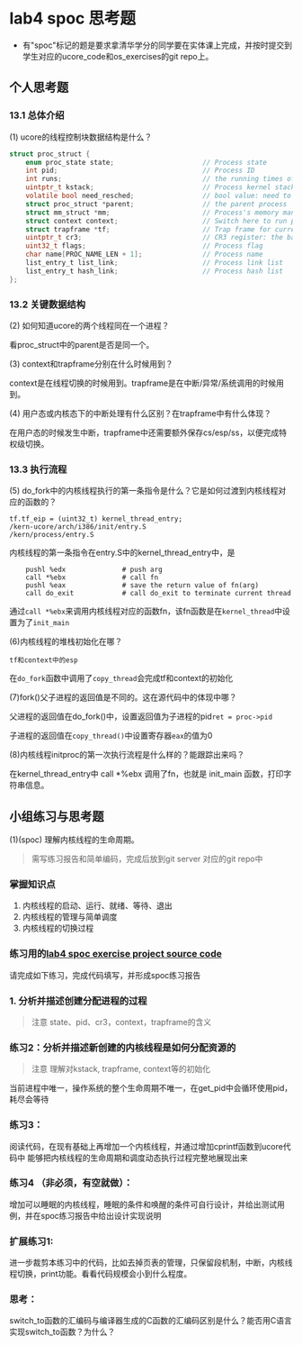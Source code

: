# lab4 spoc 思考题

- 有"spoc"标记的题是要求拿清华学分的同学要在实体课上完成，并按时提交到学生对应的ucore_code和os_exercises的git repo上。

## 个人思考题

### 13.1 总体介绍

(1) ucore的线程控制块数据结构是什么？

```c
struct proc_struct {
    enum proc_state state;                      // Process state
    int pid;                                    // Process ID
    int runs;                                   // the running times of Proces
    uintptr_t kstack;                           // Process kernel stack
    volatile bool need_resched;                 // bool value: need to be rescheduled to release CPU?
    struct proc_struct *parent;                 // the parent process
    struct mm_struct *mm;                       // Process's memory management field
    struct context context;                     // Switch here to run process
    struct trapframe *tf;                       // Trap frame for current interrupt
    uintptr_t cr3;                              // CR3 register: the base addr of Page Directroy Table(PDT)
    uint32_t flags;                             // Process flag
    char name[PROC_NAME_LEN + 1];               // Process name
    list_entry_t list_link;                     // Process link list 
    list_entry_t hash_link;                     // Process hash list
};
```

### 13.2 关键数据结构

(2) 如何知道ucore的两个线程同在一个进程？

看proc_struct中的parent是否是同一个。

(3) context和trapframe分别在什么时候用到？

context是在线程切换的时候用到。trapframe是在中断/异常/系统调用的时候用到。

(4) 用户态或内核态下的中断处理有什么区别？在trapframe中有什么体现？

在用户态的时候发生中断，trapframe中还需要额外保存cs/esp/ss，以便完成特权级切换。

### 13.3 执行流程

(5) do_fork中的内核线程执行的第一条指令是什么？它是如何过渡到内核线程对应的函数的？
```
tf.tf_eip = (uint32_t) kernel_thread_entry;
/kern-ucore/arch/i386/init/entry.S
/kern/process/entry.S
```

内核线程的第一条指令在entry.S中的kernel_thread_entry中，是
```
    pushl %edx              # push arg
    call *%ebx              # call fn
    pushl %eax              # save the return value of fn(arg)
    call do_exit            # call do_exit to terminate current thread
```
通过`call *%ebx`来调用内核线程对应的函数fn，该fn函数是在`kernel_thread`中设置为了`init_main`

(6)内核线程的堆栈初始化在哪？
```
tf和context中的esp
```

在`do_fork`函数中调用了`copy_thread`会完成tf和context的初始化

(7)fork()父子进程的返回值是不同的。这在源代码中的体现中哪？

父进程的返回值在do_fork()中，设置返回值为子进程的pid`ret = proc->pid`

子进程的返回值在`copy_thread()`中设置寄存器`eax`的值为0

(8)内核线程initproc的第一次执行流程是什么样的？能跟踪出来吗？

在kernel_thread_entry中 call *%ebx 调用了fn，也就是 init_main 函数，打印字符串信息。

## 小组练习与思考题

(1)(spoc) 理解内核线程的生命周期。

> 需写练习报告和简单编码，完成后放到git server 对应的git repo中

### 掌握知识点
1. 内核线程的启动、运行、就绪、等待、退出
2. 内核线程的管理与简单调度
3. 内核线程的切换过程

### 练习用的[lab4 spoc exercise project source code](https://github.com/chyyuu/ucore_lab/tree/master/related_info/lab4/lab4-spoc-discuss)


请完成如下练习，完成代码填写，并形成spoc练习报告

### 1. 分析并描述创建分配进程的过程

> 注意 state、pid、cr3，context，trapframe的含义

### 练习2：分析并描述新创建的内核线程是如何分配资源的

> 注意 理解对kstack, trapframe, context等的初始化


当前进程中唯一，操作系统的整个生命周期不唯一，在get_pid中会循环使用pid，耗尽会等待

### 练习3：

阅读代码，在现有基础上再增加一个内核线程，并通过增加cprintf函数到ucore代码中
能够把内核线程的生命周期和调度动态执行过程完整地展现出来

### 练习4 （非必须，有空就做）：

增加可以睡眠的内核线程，睡眠的条件和唤醒的条件可自行设计，并给出测试用例，并在spoc练习报告中给出设计实现说明

### 扩展练习1: 

进一步裁剪本练习中的代码，比如去掉页表的管理，只保留段机制，中断，内核线程切换，print功能。看看代码规模会小到什么程度。

### 思考：

switch_to函数的汇编码与编译器生成的C函数的汇编码区别是什么？能否用C语言实现switch_to函数？为什么？
